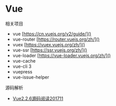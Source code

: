 # Vue

相关项目

- vue [https://cn.vuejs.org/v2/guide/]()
- vue-router [https://router.vuejs.org/zh/]()
- vuex [https://vuex.vuejs.org/zh/]()
- vue-ssr [https://ssr.vuejs.org/zh/]()
- vue-loader [https://vue-loader.vuejs.org/zh/]()
- vue-cache
- vue-cli 3
- vuepress
- vue-issue-helper

源码解析

- [Vue2.2.6源码阅读201711](https://github.com/huang303513/SourceCodeResearchAndExploration/tree/master/Vue2.2.6%E6%BA%90%E7%A0%81%E9%98%85%E8%AF%BB201711)
